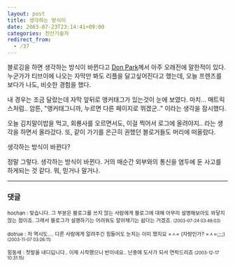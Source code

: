 ```yaml
---
layout: post
title: 생각하는 방식이
date: 2003-07-23T23:14:41+09:00
categories: 전산기술자
redirect_from:
  - /37
---
```


블로깅을 하면 생각하는 방식이 바뀐다고 <a href="http://www.docuverse.com/blog/donpark/2002/08/27.html#a2" target=bb>Don Park</a>께서 아주 오래전에 말한적이 있다. 누군가가 티브이에 나오는 자막만 봐도 리플을 달고싶어진다고 했는데, 오늘 프렌즈를 보다가 나도, 비슷한 경험을 했다.

내 경우는 조금 달랐는데 자막 앞뒤로 앵커태그가 있는것이 눈에 보였다. 마치... 매트릭스처럼.. 암튼, "앵커태그니까, 누르면 다른 페이지로 뛰겠군.." 이라는 생각을 잠시했다.

오늘 김치말이밥을 먹고, 회룡사를 오르면서도, 이걸 찍어서 로그에 올려야지.. 라는 생각을 하면서 올라갔다. 또, 같이 가기를 은근히 권했던 블로거들도 머리에 떠올랐다.

생각하는 방식이 바뀐다?

정말 그렇다. 생각하는 방식이 바뀐다. 거의 매순간 외부와의 통신을 염두에 둔 사고를 하게되는 것 같다. 뭐, 믿거나 말거나.

* * *

### 댓글



<!--- cmt:54 --->
<!--- mail: --->
<!--- parent:0 --->

<small class=comment>hochan : 맞습니다. 그 부분은 블로그를 쓰지 않는 사람에게 블로그에 대해 아무리 설명해보아도 와닿지 않는 점이죠. 그래서 블로그가 설명하기는 어려워도 알아채기는 쉽다는 거겠죠. <small>(2003-07-24 03:48:03)</small></small>


<!--- cmt:55 --->
<!--- mail: --->
<!--- parent:0 --->

<small class=comment>dotrue : 저 역시도.... 다른 사람에게 알려주긴 힘들어도 눈치는 이미 챘지요 =ㅅ= (자랑인가? =ㅅ=;;;;) <small>(2003-11-07 03:26:11)</small></small>


<!--- cmt:56 --->
<!--- mail: --->
<!--- parent:0 --->

<small class=comment>힝둥새 : 첫발을 내디딥니다.. 이제 시작했으니 반이네요..  난중에 도사가 되서 연락드리죠 <small>(2003-12-17 10:31:15)</small></small>

